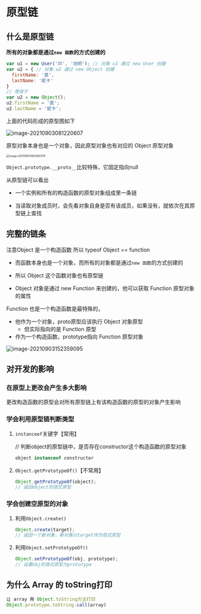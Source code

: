 # 原型链

## 什么是原型链

**所有的对象都是通过`new 函数`的方式创建的**

```js
var u1 = new User('邓', '旭明'); // 对象 u1 通过 new User 创建
var u2 = { // 对象 u2 通过 new Object 创建
  firstName: '莫',
  lastName: '妮卡'
}
// 等效于
var u2 = new Object();  
u2.firstName = '莫';
u2.lastName = '妮卡';
```

上面的代码形成的原型图如下

![image-20210903081220607](http://mdrs.yuanjin.tech/img/20210903081220.png)





原型对象本身也是一个对象，因此原型对象也有对应的 Object 原型对象

<img src="http://mdrs.yuanjin.tech/img/20210903082540.png" alt="image-20210903082540379" style="zoom:50%;" />

`Object.prototype.__proto__`比较特殊，它固定指向null

从原型链可以看出

- 一个实例和所有的构造函数的原型对象组成里一条链

- 当读取对象成员时，会先看对象自身是否有该成员，如果没有，就依次在其原型链上查找

## 完整的链条

注意Object 是一个构造函数 所以 typeof Object == function

- 而函数本身也是一个对象，而所有的对象都是通过`new 函数`的方式创建的

- 所以 Object 这个函数对象也有原型链

- Object 对象是通过 new Function 来创建的，他可以获取 Function 原型对象的属性



 Function 也是一个构造函数是最特殊的，

- 他作为一个对象，proto原型应该执行 Object 对象原型
  - 但实际指向的是 Function 原型
- 作为一个构造函数，prototype指向 Function 原型对象



![image-20210903152359095](http://mdrs.yuanjin.tech/img/20210903152359.png)

## 对开发的影响

### 在原型上更改会产生多大影响

更改构造函数的原型会对所有原型链上有该构造函数的原型的对象产生影响

### 学会利用原型链判断类型

1. `instanceof`关键字【常用】

   // 判断object的原型链中，是否存在constructor这个构造函数的原型对象

   ```js
   object instanceof constructor
   ```

2. `Object.getPrototypeOf()`【不常用】

   ```js
   Object.getPrototypeOf(object);
   // 返回object的隐式原型
   ```

### 学会创建空原型的对象

1. 利用`Object.create()`

   ```js
   Object.create(target);
   // 返回一个新对象，新对象以target作为隐式原型
   ```

2. 利用`Object.setPrototypeOf()`

   ```js
   Object.setPrototypeOf(obj, prototype);
   // 设置obj的隐式原型为prototype
   ```

   



## 为什么 Array 的 toString打印

```js
让 array 用 Object.toString方法打印
Object.prototype.toString.call(array)
```

